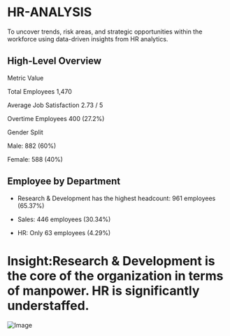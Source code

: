 # HR-ANALYSIS
To uncover trends, risk areas, and strategic opportunities within the workforce using data-driven insights from HR analytics.
## High-Level Overview
Metric        	Value

Total Employees  	1,470

Average Job Satisfaction 	2.73 / 5

Overtime Employees	 400 (27.2%)

Gender Split	

 Male:  882 (60%)

 Female:  588 (40%)

 ##  Employee by Department

* Research & Development has the highest headcount: 961 employees (65.37%)

* Sales: 446 employees (30.34%)

* HR: Only 63 employees (4.29%)

# Insight:Research & Development is the core of the organization in terms of manpower. HR is significantly understaffed.

 
![Image](https://github.com/user-attachments/assets/eea85683-939c-4461-b2d7-d0169c97c0a2)
